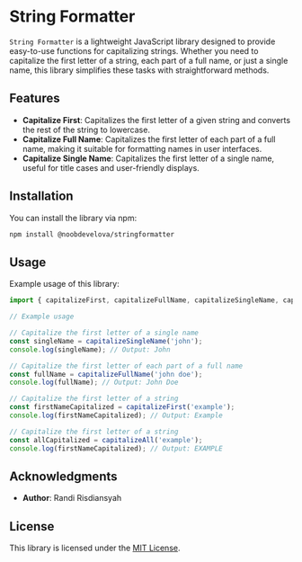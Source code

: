 # String Formatter

`String Formatter` is a lightweight JavaScript library designed to provide easy-to-use functions for capitalizing strings. Whether you need to capitalize the first letter of a string, each part of a full name, or just a single name, this library simplifies these tasks with straightforward methods.

## Features

- **Capitalize First**: Capitalizes the first letter of a given string and converts the rest of the string to lowercase.
- **Capitalize Full Name**: Capitalizes the first letter of each part of a full name, making it suitable for formatting names in user interfaces.
- **Capitalize Single Name**: Capitalizes the first letter of a single name, useful for title cases and user-friendly displays.

## Installation

You can install the library via npm:

```bash
npm install @noobdevelova/stringformatter
```


## Usage

Example usage of this library:

```js
import { capitalizeFirst, capitalizeFullName, capitalizeSingleName, capitalizeAll } from '@noobdevelova/stringformatter';

// Example usage

// Capitalize the first letter of a single name
const singleName = capitalizeSingleName('john');
console.log(singleName); // Output: John

// Capitalize the first letter of each part of a full name
const fullName = capitalizeFullName('john doe');
console.log(fullName); // Output: John Doe

// Capitalize the first letter of a string
const firstNameCapitalized = capitalizeFirst('example');
console.log(firstNameCapitalized); // Output: Example

// Capitalize the first letter of a string
const allCapitalized = capitalizeAll('example');
console.log(firstNameCapitalized); // Output: EXAMPLE
```
## Acknowledgments

* **Author**: Randi Risdiansyah

## License

This library is licensed under the [MIT License](https://github.com/git/git-scm.com/blob/main/MIT-LICENSE.txt).